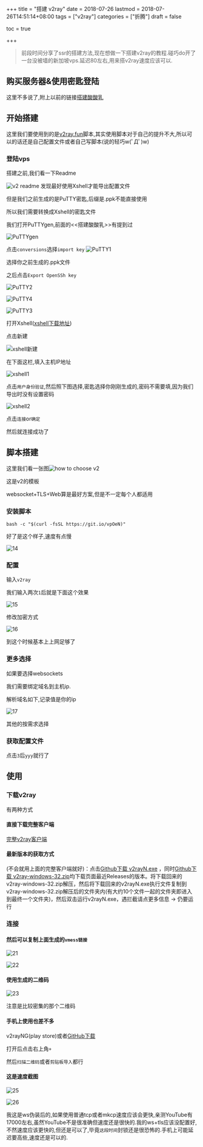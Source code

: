 +++
title = "搭建 v2ray"
date = 2018-07-26
lastmod = 2018-07-26T14:51:14+08:00
tags = ["v2ray"]
categories = ["折腾"]
draft = false

toc = true

+++

> 前段时间分享了ssr的搭建方法,现在想做一下搭建v2ray的教程.碰巧do开了一台没被墙的新加坡vps.延迟80左右,用来搭v2ray速度应该可以.

<!--more-->

## 购买服务器&使用密匙登陆

这里不多说了,附上以前的链接[搭建酸酸乳][1]
## 开始搭建

这里我们要使用到的是[v2ray.fun][2]脚本,其实使用脚本对于自己的提升不大,所以可以的话还是自己配置文件或者自己写脚本(说的轻巧w(ﾟДﾟ)w)
### 登陆vps

搭建之前,我们看一下Readme

![v2 readme][3]
发现最好使用Xshell才能导出配置文件

但是我们之前生成的是PuTTY密匙,后缀是.ppk不能直接使用

所以我们需要转换成Xshell的密匙文件

我们打开PuTTYgen,前面的<<搭建酸酸乳>>有提到过

![PuTTYgen][4]

点击`conversions`选择`import key`
![PuTTY1][5]

选择你之前生成的.ppk文件

之后点击`Export OpenSSh key`

![PuTTY2][6]

![PuTTY4][7]

![PuTTY3][8]

打开Xshell([xshell下载地址][9])

点击新建

![xshell新建][10]

在下面这栏,填入主机IP地址

![xshell1][11]

点击`用户身份验证`,然后照下图选择,密匙选择你刚刚生成的,密码不需要填,因为我们导出时没有设置密码

![xshell2][12]

点击`连接`or`确定`

然后就连接成功了

## 脚本搭建
这里我们看一张图![how to choose v2][13]

这是v2的模板

websocket+TLS+Web算是最好方案,但是不一定每个人都适用

### 安装脚本
```
bash -c "$(curl -fsSL https://git.io/vpOeN)"
```
好了是这个样子,速度有点慢

![14][14]
### 配置

输入`v2ray`

我们输入两次`1`后就是下面这个效果

![15][15]

修改加密方式

![16][16]

到这个时候基本上上网足够了

### 更多选择

如果要选择websockets

我们需要绑定域名到主机ip.

解析域名如下,记录值是你的ip

![17][17]

其他的按需求选择
### 获取配置文件

点击`3`后`yyy`就行了

## 使用

### 下载v2ray

有两种方式

#### 直接下载完整客户端

[完整v2ray客户端][18]

#### 最新版本的获取方式
(不会就用上面的完整客户端就好)：点击[Github下载 v2rayN.exe][19] ，同时[Github下载 v2ray-windows-32.zip][20]均下载页面最近Releases的版本。将下载回来的v2ray-windows-32.zip解压，然后将下载回来的v2rayN.exe执行文件复制到v2ray-windows-32.zip解压后的文件夹内(有大约10个文件一起的文件夹即进入到最终一个文件夹)，然后双击运行v2rayN.exe，遇拦截请点更多信息 → 仍要运行

### 连接

#### 然后可以复制上面生成的`vmess链接`

![21][21]

![22][22]
#### 使用生成的二维码

![23][23]

注意是比较密集的那个二维码

#### 手机上使用也差不多

v2rayNG(play store)或者[GitHub下载][24]

打开后点击右上角`+`

然后`扫描二维码`或者`剪贴板导入`都行

#### 这是速度截图

![25][25]

![26][26]

我这是ws伪装后的,如果使用普通tcp或者mkcp速度应该会更快,亲测YouTube有17000左右,虽然YouTube不是很准确但速度还是很快的.我的ws+tls应该没配置好,不然速度应该更快的,但还是可以了,毕竟`这段时间`封锁还是很恐怖的.手机上可能延迟要高些,速度还是可以的.


[1]: https://octopuspalm.top/2018/07/21/%E9%85%B8%E9%85%B8%E4%B9%B3%E6%90%AD%E5%BB%BA/#%E7%94%9F%E6%88%90%E5%AF%86%E5%8C%99
[2]: https://github.com/tracyone/v2ray.fun#%E5%AE%89%E8%A3%85%E5%91%BD%E4%BB%A4
[3]: https://res.cloudinary.com/dc15efw34/image/upload/v1532596644/7.26/Snipaste_2018-07-26_17-02-49.png
[4]: https://res.cloudinary.com/dc15efw34/image/upload/v1532180898/18.7.21/Snipaste_2018-07-21_21-47-45.png
[5]: https://res.cloudinary.com/dc15efw34/image/upload/v1532596643/7.26/Snipaste_2018-07-26_17-09-27.png
[6]: https://res.cloudinary.com/dc15efw34/image/upload/v1532596643/7.26/Snipaste_2018-07-26_17-10-01.png
[7]: https://res.cloudinary.com/dc15efw34/image/upload/v1532596643/7.26/Snipaste_2018-07-26_17-10-27.png
[8]: https://res.cloudinary.com/dc15efw34/image/upload/v1532596643/7.26/Snipaste_2018-07-26_17-11-46.png
[9]: https://pc.qq.com/search.html#!keyword=xshell
[10]: https://res.cloudinary.com/dc15efw34/image/upload/v1532596644/7.26/Snipaste_2018-07-26_17-12-13.png
[11]: https://res.cloudinary.com/dc15efw34/image/upload/v1532596644/7.26/Snipaste_2018-07-26_17-12-45.png
[12]: https://res.cloudinary.com/dc15efw34/image/upload/v1532596644/7.26/Snipaste_2018-07-26_17-14-05.png
[13]: https://res.cloudinary.com/dc15efw34/image/upload/v1532596643/7.26/How_To_Choose.jpg
[14]: https://res.cloudinary.com/dc15efw34/image/upload/v1532598884/7.26/Snipaste_2018-07-26_17-39-41.png
[15]: https://res.cloudinary.com/dc15efw34/image/upload/v1532599416/7.26/Snipaste_2018-07-26_17-40-30.png
[16]: https://res.cloudinary.com/dc15efw34/image/upload/v1532599417/7.26/Snipaste_2018-07-26_17-49-14.png
[17]: https://res.cloudinary.com/dc15efw34/image/upload/v1532598875/7.26/Snipaste_2018-07-26_17-45-18.png
[18]: https://zhshi.gitlab.io/download/v2ray-v3.31.1-windows-32-V2RayN.7z
[19]: https://github.com/2dust/v2rayN/releases
[20]: https://github.com/v2ray/v2ray-core/releases
[21]: https://res.cloudinary.com/dc15efw34/image/upload/v1532598877/7.26/Snipaste_2018-07-26_17-51-05.png
[22]: https://res.cloudinary.com/dc15efw34/image/upload/v1532598878/7.26/Snipaste_2018-07-26_17-51-21.png
[23]: https://res.cloudinary.com/dc15efw34/image/upload/v1532600580/7.26/Snipaste_2018-07-26_18-22-42.png
[24]: https://github.com/2dust/v2rayNG/releases/download/0.5.1/app-universal-release.apk
[25]: https://res.cloudinary.com/dc15efw34/image/upload/v1532598879/7.26/Snipaste_2018-07-26_17-51-43.png
[26]: https://res.cloudinary.com/dc15efw34/image/upload/v1532840330/7.26/Snipaste_2018-07-29_12-57-45.png
